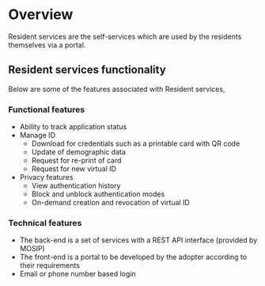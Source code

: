 # Overview

Resident services are the self-services which are used by the residents themselves via a portal.

## Resident services functionality
Below are some of the features associated with Resident services,

### Functional features
* Ability to track application status
* Manage ID
    * Download for credentials such as a printable card with QR code
    * Update of demographic data
    * Request for re-print of card
    * Request for new virtual ID
* Privacy features
    * View authentication history
    * Block and unblock authentication modes
    * On-demand creation and revocation of virtual ID

### Technical features
* The back-end is a set of services with a REST API interface (provided by MOSIP)
* The front-end is a portal to be developed by the adopter according to their requirements
* Email or phone number based login
